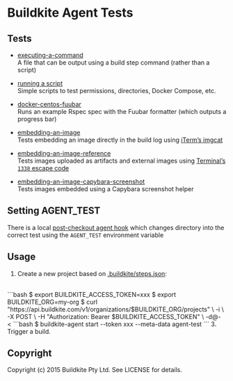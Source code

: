 # Buildkite Agent Tests

## Tests

* [executing-a-command](tests/executing-a-command)
<br>A file that can be output using a build step command (rather than a script)

* [running a script](tests/running-a-script)
<br>Simple scripts to test permissions, directories, Docker Compose, etc.

* [docker-centos-fuubar](tests/docker-centos-fuubar)
<br>Runs an example Rspec spec with the Fuubar formatter (which outputs a progress bar)

* [embedding-an-image](tests/embedding-an-image)
<br>Tests embedding an image directly in the build log using [iTerm’s imgcat](http://iterm2.com/images.html#/section/home)

* [embedding-an-image-reference](tests/embedding-an-image-reference)
<br>Tests images uploaded as artifacts and external images using [Terminal’s `1338` escape code](http://buildkite.github.io/terminal/)

* [embedding-an-image-capybara-screenshot](tests/embedding-an-image-capybara-screenshot)
<br>Tests images embedded using a Capybara screenshot helper

## Setting AGENT_TEST

There is a local [post-checkout agent hook](.buildkite/hooks/post-checkout) which changes directory into the correct test using the `AGENT_TEST` environment variable

## Usage

1. Create a new project based on [.buildkite/steps.json](.buildkite/steps.json):
<br>
```bash
$ export BUILDKITE_ACCESS_TOKEN=xxx
$ export BUILDKITE_ORG=my-org
$ curl "https://api.buildkite.com/v1/organizations/$BUILDKITE_ORG/projects" \
  -i \
  -X POST \
  -H "Authorization: Bearer $BUILDKITE_ACCESS_TOKEN" \
  -d@- <<JSON
  {
    "name": "Agent Tests",
    "repository": "https://github.com/buildkite/agent-tests.git",
    "steps": $(cat .buildkite/steps.json)
  }
JSON
```
2. Start an agent (on a host with Docker support) with meta-data `agent-test`:
<br>
```bash
$ buildkite-agent start --token xxx --meta-data agent-test
```
3. Trigger a build.

## Copyright

Copyright (c) 2015 Buildkite Pty Ltd. See LICENSE for details.
